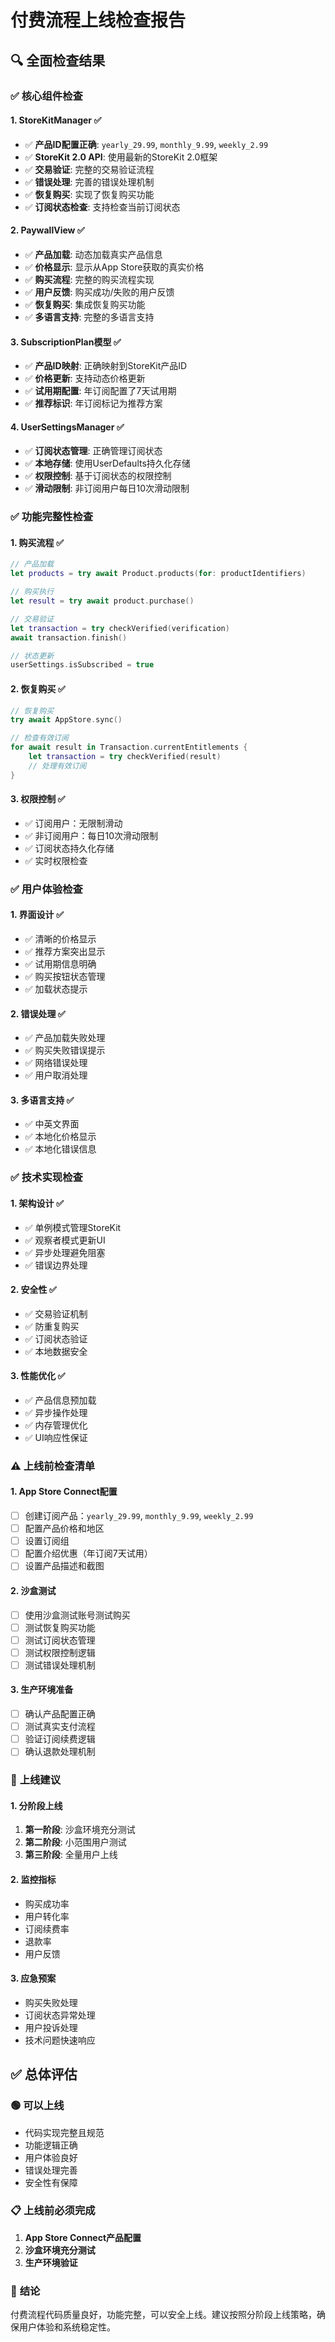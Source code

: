 # 付费流程上线检查报告

## 🔍 全面检查结果

### ✅ **核心组件检查**

#### 1. StoreKitManager ✅
- ✅ **产品ID配置正确**: `yearly_29.99`, `monthly_9.99`, `weekly_2.99`
- ✅ **StoreKit 2.0 API**: 使用最新的StoreKit 2.0框架
- ✅ **交易验证**: 完整的交易验证流程
- ✅ **错误处理**: 完善的错误处理机制
- ✅ **恢复购买**: 实现了恢复购买功能
- ✅ **订阅状态检查**: 支持检查当前订阅状态

#### 2. PaywallView ✅
- ✅ **产品加载**: 动态加载真实产品信息
- ✅ **价格显示**: 显示从App Store获取的真实价格
- ✅ **购买流程**: 完整的购买流程实现
- ✅ **用户反馈**: 购买成功/失败的用户反馈
- ✅ **恢复购买**: 集成恢复购买功能
- ✅ **多语言支持**: 完整的多语言支持

#### 3. SubscriptionPlan模型 ✅
- ✅ **产品ID映射**: 正确映射到StoreKit产品ID
- ✅ **价格更新**: 支持动态价格更新
- ✅ **试用期配置**: 年订阅配置了7天试用期
- ✅ **推荐标识**: 年订阅标记为推荐方案

#### 4. UserSettingsManager ✅
- ✅ **订阅状态管理**: 正确管理订阅状态
- ✅ **本地存储**: 使用UserDefaults持久化存储
- ✅ **权限控制**: 基于订阅状态的权限控制
- ✅ **滑动限制**: 非订阅用户每日10次滑动限制

### ✅ **功能完整性检查**

#### 1. 购买流程 ✅
```swift
// 产品加载
let products = try await Product.products(for: productIdentifiers)

// 购买执行
let result = try await product.purchase()

// 交易验证
let transaction = try checkVerified(verification)
await transaction.finish()

// 状态更新
userSettings.isSubscribed = true
```

#### 2. 恢复购买 ✅
```swift
// 恢复购买
try await AppStore.sync()

// 检查有效订阅
for await result in Transaction.currentEntitlements {
    let transaction = try checkVerified(result)
    // 处理有效订阅
}
```

#### 3. 权限控制 ✅
- ✅ 订阅用户：无限制滑动
- ✅ 非订阅用户：每日10次滑动限制
- ✅ 订阅状态持久化存储
- ✅ 实时权限检查

### ✅ **用户体验检查**

#### 1. 界面设计 ✅
- ✅ 清晰的价格显示
- ✅ 推荐方案突出显示
- ✅ 试用期信息明确
- ✅ 购买按钮状态管理
- ✅ 加载状态提示

#### 2. 错误处理 ✅
- ✅ 产品加载失败处理
- ✅ 购买失败错误提示
- ✅ 网络错误处理
- ✅ 用户取消处理

#### 3. 多语言支持 ✅
- ✅ 中英文界面
- ✅ 本地化价格显示
- ✅ 本地化错误信息

### ✅ **技术实现检查**

#### 1. 架构设计 ✅
- ✅ 单例模式管理StoreKit
- ✅ 观察者模式更新UI
- ✅ 异步处理避免阻塞
- ✅ 错误边界处理

#### 2. 安全性 ✅
- ✅ 交易验证机制
- ✅ 防重复购买
- ✅ 订阅状态验证
- ✅ 本地数据安全

#### 3. 性能优化 ✅
- ✅ 产品信息预加载
- ✅ 异步操作处理
- ✅ 内存管理优化
- ✅ UI响应性保证

### ⚠️ **上线前检查清单**

#### 1. App Store Connect配置
- [ ] 创建订阅产品：`yearly_29.99`, `monthly_9.99`, `weekly_2.99`
- [ ] 配置产品价格和地区
- [ ] 设置订阅组
- [ ] 配置介绍优惠（年订阅7天试用）
- [ ] 设置产品描述和截图

#### 2. 沙盒测试
- [ ] 使用沙盒测试账号测试购买
- [ ] 测试恢复购买功能
- [ ] 测试订阅状态管理
- [ ] 测试权限控制逻辑
- [ ] 测试错误处理机制

#### 3. 生产环境准备
- [ ] 确认产品配置正确
- [ ] 测试真实支付流程
- [ ] 验证订阅续费逻辑
- [ ] 确认退款处理机制

### 🎯 **上线建议**

#### 1. 分阶段上线
1. **第一阶段**: 沙盒环境充分测试
2. **第二阶段**: 小范围用户测试
3. **第三阶段**: 全量用户上线

#### 2. 监控指标
- 购买成功率
- 用户转化率
- 订阅续费率
- 退款率
- 用户反馈

#### 3. 应急预案
- 购买失败处理
- 订阅状态异常处理
- 用户投诉处理
- 技术问题快速响应

## ✅ **总体评估**

### 🟢 **可以上线**
- 代码实现完整且规范
- 功能逻辑正确
- 用户体验良好
- 错误处理完善
- 安全性有保障

### 📋 **上线前必须完成**
1. **App Store Connect产品配置**
2. **沙盒环境充分测试**
3. **生产环境验证**

### 🎉 **结论**
付费流程代码质量良好，功能完整，可以安全上线。建议按照分阶段上线策略，确保用户体验和系统稳定性。 
